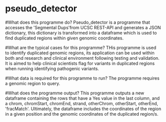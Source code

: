 # pseudo_detector

#What does this programme do?
Pseudo_detector is a programme that accesses the 'Segmental Dups'from UCSC REST-API and generates a JSON dictionary,
this dictionary is transformed into a dataframe which is used to find duplicated regions within given genomic coordinates.

#What are the typical cases for this programme?
THis programme is used to identify duplicated genomic regions, its application can be used within both and research and
clinical environment following  testing and validation. It is aimed to help clinical scientists  flag for variants in duplicated
regions when running identifying pathogenic variants.

#What data is required for this programme to run?
The programme requires a genomic region to query.

#What does the programme output?
This programme outputs a new dataframe containing the rows that have a Yes value in the last column,
and a chrom, chromStart, chromEnd, strand, otherChrom, otherStart, otherEnd, 'fracMatch'.
Ultimately, the dataframe includes the coordinates of the region in a given position and the genomic
coordinates of the duplicated region/s.